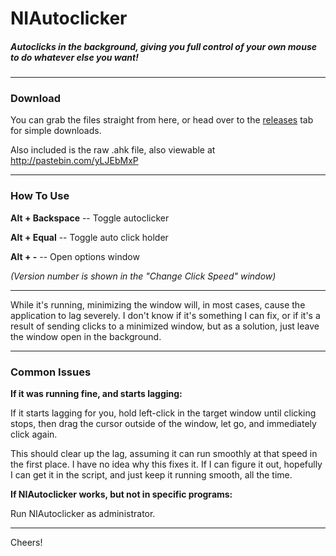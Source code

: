 # NIAutoclicker
##### Autoclicks in the background, giving you full control of your own mouse to do whatever else you want! #####
---
### Download ###
You can grab the files straight from here, or head over to the [releases](https://github.com/Shadowspaz/NIAutoclicker/releases) tab for simple downloads.

Also included is the raw .ahk file, also viewable at http://pastebin.com/yLJEbMxP

---

### How To Use ###
**Alt + Backspace** -- Toggle autoclicker

**Alt + Equal** -- Toggle auto click holder

**Alt + -** -- Open options window

*(Version number is shown in the "Change Click Speed" window)*

---

While it's running, minimizing the window will, in most cases, cause the application to lag severely. I don't know if it's something I can fix, or if it's a result of sending clicks to a minimized window, but as a solution, just leave the window open in the background.

---

### Common Issues ###
**If it was running fine, and starts lagging:**

If it starts lagging for you, hold left-click in the target window until clicking stops, then drag the cursor outside of the window, let go, and immediately click again.

This should clear up the lag, assuming it can run smoothly at that speed in the first place.
I have no idea why this fixes it. If I can figure it out, hopefully I can get it in the script, and just keep it running smooth, all the time.

**If NIAutoclicker works, but not in specific programs:**

Run NIAutoclicker as administrator.

---

Cheers!
